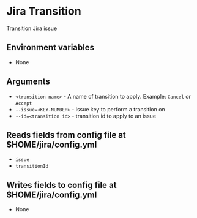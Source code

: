 # Jira Transition
Transition Jira issue

## Environment variables
- None

## Arguments
- `<transition name>` - A name of transition to apply. Example: `Cancel` or `Accept`
- `--issue=<KEY-NUMBER>` - issue key to perform a transition on
- `--id=<transition id>` - transition id to apply to an issue

## Reads fields from config file at $HOME/jira/config.yml
- `issue`
- `transitionId`

## Writes fields to config file at $HOME/jira/config.yml
- None